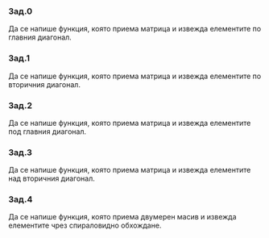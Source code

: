 ### Зад.0
Да се напише функция, която приема матрица и извежда елементите по главния диагонал.

### Зад.1
Да се напише функция, която приема матрица и извежда елементите по вторичния диагонал.

### Зад.2
Да се напише функция, която приема матрица и извежда елементите под главния диагонал.

### Зад.3
Да се напише функция, която приема матрица и извежда елементите над вторичния диагонал.

### Зад.4
Да се напише функция, която приема двумерен масив и извежда елементите чрез спираловидно обхождане.
